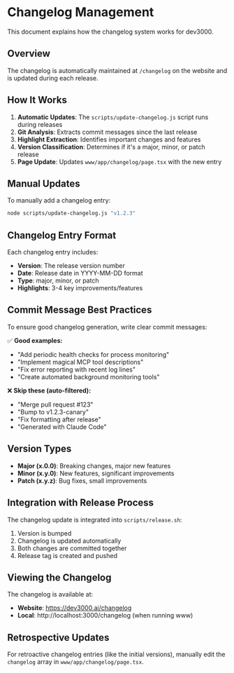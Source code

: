 # Changelog Management

This document explains how the changelog system works for dev3000.

## Overview

The changelog is automatically maintained at `/changelog` on the website and is updated during each release.

## How It Works

1. **Automatic Updates**: The `scripts/update-changelog.js` script runs during releases
2. **Git Analysis**: Extracts commit messages since the last release
3. **Highlight Extraction**: Identifies important changes and features
4. **Version Classification**: Determines if it's a major, minor, or patch release
5. **Page Update**: Updates `www/app/changelog/page.tsx` with the new entry

## Manual Updates

To manually add a changelog entry:

```bash
node scripts/update-changelog.js "v1.2.3"
```

## Changelog Entry Format

Each changelog entry includes:
- **Version**: The release version number
- **Date**: Release date in YYYY-MM-DD format  
- **Type**: major, minor, or patch
- **Highlights**: 3-4 key improvements/features

## Commit Message Best Practices

To ensure good changelog generation, write clear commit messages:

✅ **Good examples:**
- "Add periodic health checks for process monitoring"
- "Implement magical MCP tool descriptions" 
- "Fix error reporting with recent log lines"
- "Create automated background monitoring tools"

❌ **Skip these (auto-filtered):**
- "Merge pull request #123"
- "Bump to v1.2.3-canary"
- "Fix formatting after release"
- "Generated with Claude Code"

## Version Types

- **Major (x.0.0)**: Breaking changes, major new features
- **Minor (x.y.0)**: New features, significant improvements
- **Patch (x.y.z)**: Bug fixes, small improvements

## Integration with Release Process

The changelog update is integrated into `scripts/release.sh`:

1. Version is bumped
2. Changelog is updated automatically
3. Both changes are committed together
4. Release tag is created and pushed

## Viewing the Changelog

The changelog is available at:
- **Website**: https://dev3000.ai/changelog
- **Local**: http://localhost:3000/changelog (when running www)

## Retrospective Updates

For retroactive changelog entries (like the initial versions), manually edit the `changelog` array in `www/app/changelog/page.tsx`.